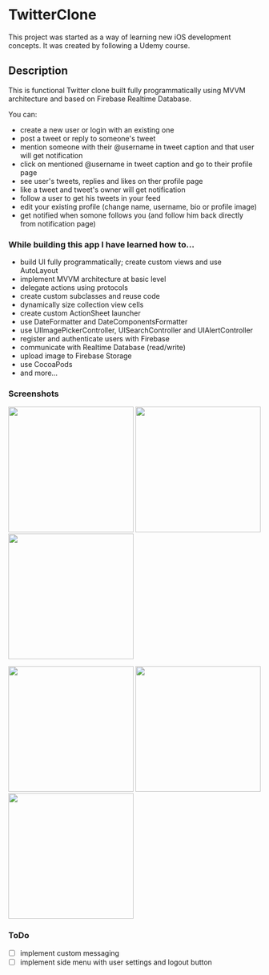 # TwitterClone

This project was started as a way of learning new iOS development concepts.
It was created by following a Udemy course.

## Description

This is functional Twitter clone built fully programmatically using MVVM architecture and based on Firebase Realtime Database.

You can:
- create a new user or login with an existing one
- post a tweet or reply to someone's tweet
- mention someone with their @username in tweet caption and that user will get notification
- click on mentioned @username in tweet caption and go to their profile page
- see user's tweets, replies and likes on ther profile page
- like a tweet and tweet's owner will get notification
- follow a user to get his tweets in your feed
- edit your existing profile (change name, username, bio or profile image)
- get notified when somone follows you (and follow him back directly from notification page)

### While building this app I have learned how to...
- build UI fully programmatically; create custom views and use AutoLayout
- implement MVVM architecture at basic level
- delegate actions using protocols
- create custom subclasses and reuse code
- dynamically size collection view cells 
- create custom ActionSheet launcher
- use DateFormatter and DateComponentsFormatter
- use UIImagePickerController, UISearchController and UIAlertController
- register and authenticate users with Firebase
- communicate with Realtime Database (read/write)
- upload image to Firebase Storage
- use CocoaPods
- and more...

### Screenshots

<img src="https://user-images.githubusercontent.com/71961749/106662017-2bddde00-65a2-11eb-8279-efccf10af095.png" width="250"> <img src="https://user-images.githubusercontent.com/71961749/106662523-c50cf480-65a2-11eb-8346-581e5b2f833e.png" width="250"> <img src="https://user-images.githubusercontent.com/71961749/106662555-cfc78980-65a2-11eb-87c2-d03d2f106946.png" width="250"> 

<img src="https://user-images.githubusercontent.com/71961749/106662572-d6560100-65a2-11eb-89eb-5d44ab66bdc1.png" width="250"> <img src="https://user-images.githubusercontent.com/71961749/106662712-07363600-65a3-11eb-886f-5d2c82ded258.png" width="250"> <img src="https://user-images.githubusercontent.com/71961749/106662719-09989000-65a3-11eb-9221-9be8c588e747.png" width="250">

### ToDo
- [ ] implement custom messaging
- [ ] implement side menu with user settings and logout button
